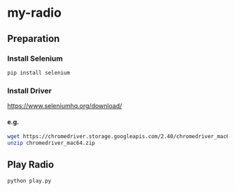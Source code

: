 # my-radio

## Preparation

### Install Selenium

```bash
pip install selenium
```

### Install Driver

https://www.seleniumhq.org/download/

#### e.g.

```bash
wget https://chromedriver.storage.googleapis.com/2.40/chromedriver_mac64.zip
unzip chromedriver_mac64.zip
```

## Play Radio

```bash
python play.py
```
